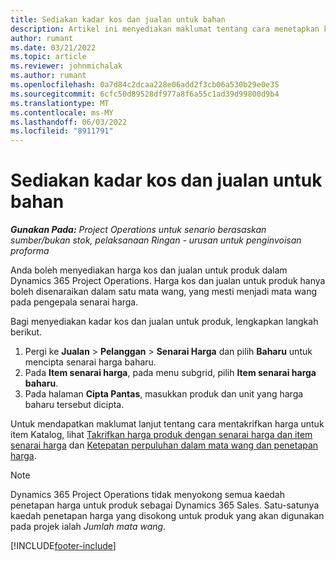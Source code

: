 ```yaml
---
title: Sediakan kadar kos dan jualan untuk bahan
description: Artikel ini menyediakan maklumat tentang cara menetapkan kadar kos dan jualan untuk bahan yang digunakan pada projek.
author: rumant
ms.date: 03/21/2022
ms.topic: article
ms.reviewer: johnmichalak
ms.author: rumant
ms.openlocfilehash: 0a7d84c2dcaa228e06add2f3cb06a530b29e0e35
ms.sourcegitcommit: 6cfc50d89528df977a8f6a55c1ad39d99800d9b4
ms.translationtype: MT
ms.contentlocale: ms-MY
ms.lasthandoff: 06/03/2022
ms.locfileid: "8911791"
---
```

# <a name="set-up-cost-and-sales-rates-for-materials"></a>Sediakan kadar kos dan jualan untuk bahan

_**Gunakan Pada:** Project Operations untuk senario berasaskan sumber/bukan stok, pelaksanaan Ringan - urusan untuk penginvoisan proforma_

Anda boleh menyediakan harga kos dan jualan untuk produk dalam Dynamics 365 Project Operations. Harga kos dan jualan untuk produk hanya boleh disenaraikan dalam satu mata wang, yang mesti menjadi mata wang pada pengepala senarai harga.

Bagi menyediakan kadar kos dan jualan untuk produk, lengkapkan langkah berikut. 

1. Pergi ke **Jualan** > **Pelanggan** > **Senarai Harga** dan pilih **Baharu** untuk mencipta senarai harga baharu. 
2. Pada **Item senarai harga**, pada menu subgrid, pilih **Item senarai harga baharu**. 
3. Pada halaman **Cipta Pantas**, masukkan produk dan unit yang harga baharu tersebut dicipta.

Untuk mendapatkan maklumat lanjut tentang cara mentakrifkan harga untuk item Katalog, lihat [Takrifkan harga produk dengan senarai harga dan item senarai harga](/dynamics365/sales/create-price-lists-price-list-items-define-pricing-products) dan [Ketepatan perpuluhan dalam mata wang dan penetapan harga](/dynamics365/sales/decimal-precision-currency-pricing).
> [!NOTE]
> Dynamics 365 Project Operations tidak menyokong semua kaedah penetapan harga untuk produk sebagai Dynamics 365 Sales. Satu-satunya kaedah penetapan harga yang disokong untuk produk yang akan digunakan pada projek ialah *Jumlah mata wang*.


[!INCLUDE[footer-include](../includes/footer-banner.md)]
